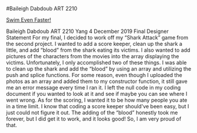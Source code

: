 #Baileigh Dabdoub ART 2210

[Swim Even Faster!](https://baileighd.github.io/Dabdoub_Baileigh_ART2210/_FinalFall2019/SharkAttack2!.html)

Baileigh Dabdoub
ART 2210
Yang
4 December 2019
Final Designer Statement
For my final, I decided to work off my “Shark Attack” game from the second project. I wanted to add a score keeper, clean up the shark a little, and add “blood” from the shark eating its victims. I also wanted to add pictures of the characters from the movies into the array displaying the victims. Unfortunately, I only accomplished two of these things. I was able to clean up the shark and add the “blood” by using an array and utilizing the push and splice functions. For some reason, even though I uploaded the photos as an array and added them to my constructor function, it still gave me an error message every time I ran it. I left the null code in my coding document if you wanted to look at it and see if maybe you can see where I went wrong. As for the scoring, I wanted it to be how many people you ate in a time limit. I know that coding a score keeper should've been easy, but I just could not figure it out. The adding of the “blood” honestly took me forever, but I did get it to work, and it looks good! So, I am very proud of that.